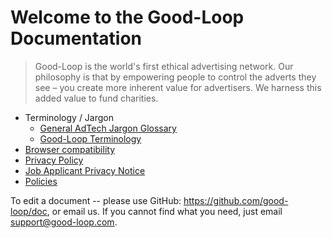 # Welcome to the Good-Loop Documentation

> Good-Loop is the world's first ethical advertising network. Our philosophy is that by empowering people to control the adverts they see – you create more inherent value for advertisers. We harness this added value to fund charities.

- Terminology / Jargon
  - [General AdTech Jargon Glossary](./AdTech-Jargon-Glossary.md)
  - [Good-Loop Terminology](./Good-Loop-terminology.md)
- [Browser compatibility](./supported-browsers.md)
- [Privacy Policy](./policy/privacy-policy.md)
- [Job Applicant Privacy Notice ](./policy/job-applicant-privacy-notice.md)
- [Policies](./policy/index.md)

To edit a document -- please use GitHub: <https://github.com/good-loop/doc>, or email us.
If you cannot find what you need, just email [support@good-loop.com](mailto:support@good-loop.com).

